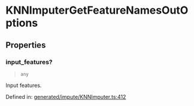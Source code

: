 # KNNImputerGetFeatureNamesOutOptions

## Properties

### input\_features?

> `any`

Input features.

Defined in:  [generated/impute/KNNImputer.ts:412](https://github.com/transitive-bullshit/scikit-learn-ts/blob/92ab806/packages/sklearn/src/generated/impute/KNNImputer.ts#L412)
